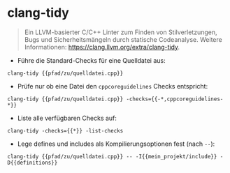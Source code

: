 # clang-tidy

> Ein LLVM-basierter C/C++ Linter zum Finden von Stilverletzungen, Bugs und Sicherheitsmängeln durch statische Codeanalyse.
> Weitere Informationen: <https://clang.llvm.org/extra/clang-tidy>.

- Führe die Standard-Checks für eine Quelldatei aus:

`clang-tidy {{pfad/zu/quelldatei.cpp}}`

- Prüfe nur ob eine Datei den `cppcoreguidelines` Checks entspricht:

`clang-tidy {{pfad/zu/quelldatei.cpp}} -checks={{-*,cppcoreguidelines-*}}`

- Liste alle verfügbaren Checks auf:

`clang-tidy -checks={{*}} -list-checks`

- Lege defines und includes als Kompilierungsoptionen fest (nach `--`):

`clang-tidy {{pfad/zu/quelldatei.cpp}} -- -I{{mein_projekt/include}} -D{{definitions}}`
